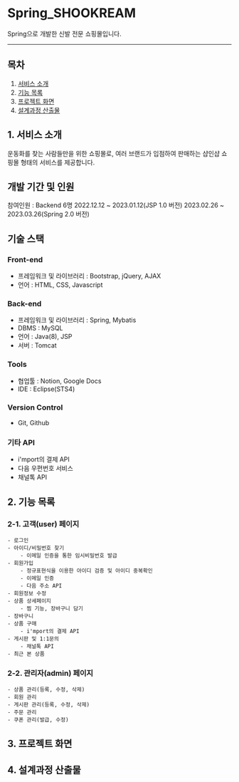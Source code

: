 # Spring_SHOOKREAM
Spring으로 개발한 신발 전문 쇼핑몰입니다.

---

## 목차
1. [서비스 소개](#1-서비스-소개)
2. [기능 목록](#2-기능-목록)
3. [프로젝트 화면](#3-프로젝트-화면)
4. [설계과정 산출물](#4-설계과정-산출물)

## 1. 서비스 소개
운동화를 찾는 사람들만을 위한 쇼핑몰로, 여러 브랜드가 입점하여 판매하는 샵인샵 쇼핑몰 형태의 서비스를 제공합니다.

## 개발 기간 및 인원
참여인원 : Backend 6명
2022.12.12 ~ 2023.01.12(JSP 1.0 버전)
2023.02.26 ~ 2023.03.26(Spring 2.0 버전)

## 기술 스택

### Front-end
- 프레임워크 및 라이브러리 : Bootstrap, jQuery, AJAX
- 언어 : HTML, CSS, Javascript
### Back-end
- 프레임워크 및 라이브러리 : Spring, Mybatis
- DBMS : MySQL
- 언어 : Java(8), JSP
- 서버 : Tomcat
### Tools
- 협업툴 : Notion, Google Docs
- IDE : Eclipse(STS4)
### Version Control
- Git, Github
### 기타 API
- i'mport의 결제 API
- 다음 우편번호 서비스
- 채널톡 API

## 2. 기능 목록
### 2-1. 고객(user) 페이지
    - 로그인
    - 아이디/비밀번호 찾기
        - 이메일 인증을 통한 임시비밀번호 발급
    - 회원가입
        - 정규표현식을 이용한 아이디 검증 및 아이디 중복확인
        - 이메일 인증
        - 다음 주소 API
    - 회원정보 수정
    - 상품 상세페이지
        - 찜 기능, 장바구니 담기
    - 장바구니
    - 상품 구매
        - i'mport의 결제 API
    - 게시판 및 1:1문의
        - 채널톡 API
    - 최근 본 상품
### 2-2. 관리자(admin) 페이지
    - 상품 관리(등록, 수정, 삭제)
    - 회원 관리
    - 게시판 관리(등록, 수정, 삭제)
    - 주문 관리
    - 쿠폰 관리(발급, 수정)

## 3. 프로젝트 화면 

## 4. 설계과정 산출물
